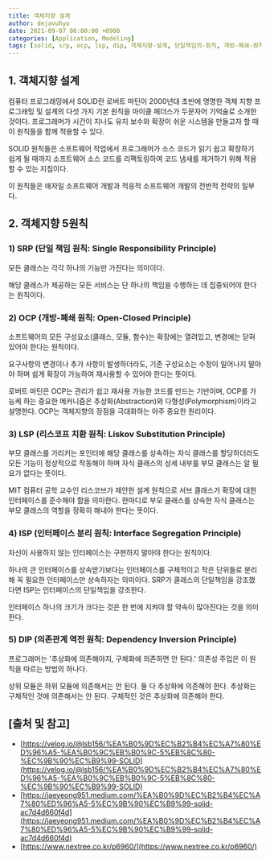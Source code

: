 ```yaml
---
title: 객체지향 설계
author: dejavuhyo
date: 2021-09-07 06:00:00 +0900
categories: [Application, Modeling]
tags: [solid, srp, ocp, lsp, dip, 객체지향-설계, 단일책임의-원칙, 개방-폐쇄-원칙, 리스코프-치환-원칙, 인터페이스-분리-원칙, 의존관계-역전-원칙]
---
```


## 1. 객체지향 설계
컴퓨터 프로그래밍에서 SOLID란 로버트 마틴이 2000년대 초반에 명명한 객체 지향 프로그래밍 및 설계의 다섯 가지 기본 원칙을 마이클 페더스가 두문자어 기억술로 소개한 것이다. 프로그래머가 시간이 지나도 유지 보수와 확장이 쉬운 시스템을 만들고자 할 때 이 원칙들을 함께 적용할 수 있다.

SOLID 원칙들은 소프트웨어 작업에서 프로그래머가 소스 코드가 읽기 쉽고 확장하기 쉽게 될 때까지 소프트웨어 소스 코드를 리팩토링하여 코드 냄새를 제거하기 위해 적용할 수 있는 지침이다.

이 원칙들은 애자일 소프트웨어 개발과 적응적 소프트웨어 개발의 전반적 전략의 일부다.

## 2. 객체지향 5원칙

### 1) SRP (단일 책임 원칙: Single Responsibility Principle)
모든 클래스는 각각 하나의 기능만 가진다는 의미이다.

해당 클래스가 제공하는 모든 서비스는 단 하나의 책임을 수행하는 데 집중되어야 한다는 원칙이다.

### 2) OCP (개방-폐쇄 원칙: Open-Closed Principle)
소프트웨어의 모든 구성요소(클래스, 모듈, 함수)는 확장에는 열려있고, 변경에는 닫혀있어야 한다는 원칙이다.

요구사항의 변경이나 추가 사항이 발생하더라도, 기존 구성요소는 수정이 일어나지 말아야 하며 쉽게 확장이 가능하여 재사용할 수 있어야 한다는 뜻이다.

로버트 마틴은 OCP는 관리가 쉽고 재사용 가능한 코드를 만드는 기반이며, OCP를 가능케 하는 중요한 메커니즘은 추상화(Abstraction)와 다형성(Polymorphism)이라고 설명한다. OCP는 객체지향의 장점을 극대화하는 아주 중요한 원리이다.

### 3) LSP (리스코프 치환 원칙: Liskov Substitution Principle)
부모 클래스를 가리키는 포인터에 해당 클래스를 상속하는 자식 클래스를 할당하더라도 모든 기능이 정상적으로 작동해야 하며 자식 클래스의 상세 내부를 부모 클래스는 알 필요가 없다는 뜻이다.

MIT 컴퓨터 공학 교수인 리스코브가 제안한 설계 원칙으로 서브 클래스가 확장에 대한 인터페이스를 준수해야 함을 의미한다. 한마디로 부모 클래스를 상속한 자식 클래스는 부모 클래스의 역할을 정확히 해내야 한다는 뜻이다.

### 4) ISP (인터페이스 분리 원칙: Interface Segregation Principle)
자신이 사용하지 않는 인터페이스는 구현하지 말아야 한다는 원칙이다.

하나의 큰 인터페이스를 상속받기보다는 인터페이스를 구체적이고 작은 단위들로 분리해 꼭 필요한 인터페이스만 상속하자는 의미이다. SRP가 클래스의 단일책임을 강조했다면 ISP는 인터페이스의 단일책임을 강조한다.

인터페이스 하나의 크기가 크다는 것은 한 번에 지켜야 할 약속이 많아진다는 것을 의미한다.

### 5) DIP (의존관계 역전 원칙: Dependency Inversion Principle)
프로그래머는 '추상화에 의존해야지, 구체화에 의존하면 안 된다.' 의존성 주입은 이 원칙을 따르는 방법의 하나다.

상위 모듈은 하위 모듈에 의존해서는 안 된다. 둘 다 추상화에 의존해야 한다. 추상화는 구체적인 것에 의존해서는 안 된다. 구체적인 것은 추상화에 의존해야 한다.

## [출처 및 참고]
* [https://velog.io/@lsb156/%EA%B0%9D%EC%B2%B4%EC%A7%80%ED%96%A5-%EA%B0%9C%EB%B0%9C-5%EB%8C%80-%EC%9B%90%EC%B9%99-SOLID](https://velog.io/@lsb156/%EA%B0%9D%EC%B2%B4%EC%A7%80%ED%96%A5-%EA%B0%9C%EB%B0%9C-5%EB%8C%80-%EC%9B%90%EC%B9%99-SOLID)
* [https://jaeyeong951.medium.com/%EA%B0%9D%EC%B2%B4%EC%A7%80%ED%96%A5-5%EC%9B%90%EC%B9%99-solid-ac7d4d660f4d](https://jaeyeong951.medium.com/%EA%B0%9D%EC%B2%B4%EC%A7%80%ED%96%A5-5%EC%9B%90%EC%B9%99-solid-ac7d4d660f4d)
* [https://www.nextree.co.kr/p6960/](https://www.nextree.co.kr/p6960/)
